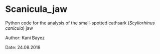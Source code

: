 # Scanicula_jaw
Python code for the analysis of the small-spotted cathsark (*Scyliorhinus canicula*) jaw

Author: Kani Bayez

Date: 24.08.2018

